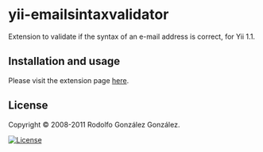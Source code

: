 # yii-emailsintaxvalidator

Extension to validate if the syntax of an e-mail address is correct, for Yii 1.1. 

## Installation and usage

Please visit the extension page [here](https://www.yiiframework.com/extension/emailsintaxvalidator).

## License 

Copyright © 2008-2011 Rodolfo González González.

[![License](https://img.shields.io/badge/License-BSD_3--Clause-blue.svg)](https://opensource.org/licenses/BSD-3-Clause)